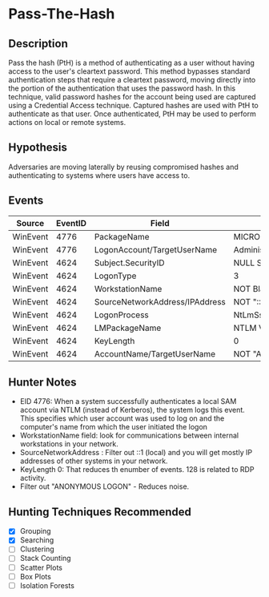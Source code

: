 # Pass-The-Hash
## Description
Pass the hash (PtH) is a method of authenticating as a user without having access to the user's cleartext password. This method bypasses standard authentication steps that require a cleartext password, moving directly into the portion of the authentication that uses the password hash. In this technique, valid password hashes for the account being used are captured using a Credential Access technique. Captured hashes are used with PtH to authenticate as that user. Once authenticated, PtH may be used to perform actions on local or remote systems.


## Hypothesis
Adversaries are moving laterally by reusing compromised hashes and authenticating to systems where users have access to. 


## Events

| Source | EventID | Field | Details | Reference | 
|--------|---------|-------|---------|-----------| 
| WinEvent | 4776 | PackageName | MICROSOFT_AUTHENTICATION_PACKAGE_V1_0 | Cyb3rWard0g |
| WinEvent | 4776 | LogonAccount/TargetUserName | Administrator (RID 500) | Cyb3rWard0g |
| WinEvent | 4624 | Subject.SecurityID | NULL SID OR "S-1-0-0" | Cyb3rWard0g |
| WinEvent | 4624 | LogonType | 3 | Cyb3rWard0g |
| WinEvent | 4624 | WorkstationName | NOT Blank (localSystem) | Cyb3rWard0g |
| WinEvent | 4624 | SourceNetworkAddress/IPAddress | NOT "::1" | Cyb3rWard0g |
| WinEvent | 4624 | LogonProcess | NtLmSsp | Cyb3rWard0g |
| WinEvent | 4624 | LMPackageName | NTLM V2 | Cyb3rWard0g |
| WinEvent | 4624 | KeyLength | 0 | Cyb3rWard0g |
| WinEvent | 4624 | AccountName/TargetUserName | NOT "ANONYMOUS LOGON" | [MITRE CAR](https://car.mitre.org/wiki/CAR-2016-04-004) |


## Hunter Notes
* EID 4776: When a system successfully authenticates a local SAM account via NTLM (instead of Kerberos), the system logs this event. This specifies which user account was used to log on and the computer's name from which the user initiated the logon
* WorkstationName field: look for communications between internal workstations in your network.
* SourceNetworkAddress : Filter out ::1 (local) and you will get mostly IP addresses of other systems in your network.
* KeyLength 0: That reduces th enumber of events. 128 is related to RDP activity.
* Filter out "ANONYMOUS LOGON" - Reduces noise.

	
## Hunting Techniques Recommended

- [x] Grouping
- [x] Searching
- [ ] Clustering
- [ ] Stack Counting
- [ ] Scatter Plots
- [ ] Box Plots
- [ ] Isolation Forests
